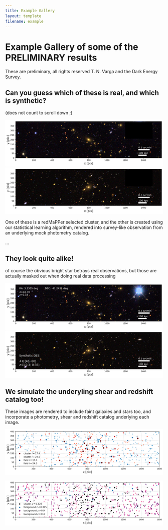 ```yaml
---
title: Example Gallery
layout: template
filename: example
--- 
```


# Example Gallery of some of the PRELIMINARY results 

These are preliminary, all rights reserved T. N.  Varga and the Dark Energy Survey.

## Can you guess which of these is real, and which is synthetic?

(does not count to scroll down ;)

![Which is the real cluster?](./Example_cluster_deconstruction_v6_raw_tile0b.png)
![Which is the real cluster?](./Example_cluster_deconstruction_v6_raw_tile1b.png)

One of these is a redMaPPer selected cluster, and the other is created using our statistical learning algorithm, rendered into survey-like observation from an underlying mock photometry catalog.

...

## They look quite alike!

of course the obvious bright star betrays real observations, but those are actually masked out when doing real data processing

![redMaPPer Cluster in DES](./Example_cluster_deconstruction_v6_raw_tile0.png)
![Synthetic Cluster](./Example_cluster_deconstruction_v6_raw_tile1.png)


## We simulate the underyling shear and redshift catalog too!

These images are rendered to include faint galaxies and stars too, and incorporate a photometry, shear and redshift catalog underlying each image.

![Photometry catalog](./Example_cluster_deconstruction_v6_raw_tile3.png)

![Shear and Redshift catalog](./Example_cluster_deconstruction_v6_raw_tile4.png)


